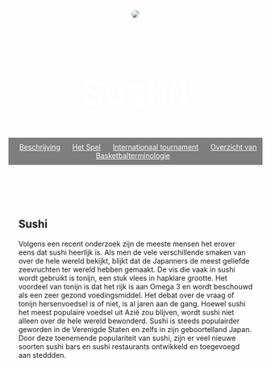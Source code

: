 <head>
  <link href="/normalize.css" rel="stylesheet">
  <style>
    header {
      text-align: center;
      background: url('https://www.nippon.com/es/ncommon/contents/japan-data/170454/170454.jpg');
      background-size: cover;
      color: white;
    }
    a {
      color: white;
    }
    h1 {
      font-size: 70px;
    }
    img {
      margin: 40px 0px 0px 0px;
      border: 7px solid white;
      border-radius: 20px;
    }
    ul {
      padding: 10px;
      background: rgba(0,0,0,0.5);
    }
    li {
      display: inline;
      padding: 0px 10px 0px 10px;
    }
    article {
      max-width: 500px;
      padding: 20px;
      margin: 0 auto;
    }
    @media (max-width: 500px) {
      h1 {
        font-size: 36px;
        padding: 5px;
      }
      li {
        padding: 5px;
        display: block;
      }
    }
  </style>
</head>
<body>
  <header>
    <img src="/assets/jeff.png">
    <h1>Sushi!</h1>
    <ul>
      <li><a href="beschrijvingbasketball.html
">Beschrijving</a></li>
      <li><a href="hetspel.html
">Het Spel</a></li>
      <li><a href="
internationaalbasketbal.html
">Internationaal tournament</a></li>
			<li><a href="overzicht.html
">Overzicht van Basketbalterminologie</a></li>
    </ul>
  </header>
  <article>
    <h2>Sushi</h2>
    <p>Volgens een recent onderzoek zijn de meeste mensen het erover eens dat sushi heerlijk is. Als men de vele verschillende smaken van over de hele wereld bekijkt, blijkt dat de Japanners de meest geliefde zeevruchten ter wereld hebben gemaakt. De vis die vaak in sushi wordt gebruikt is tonijn, een stuk vlees in hapklare grootte. Het voordeel van tonijn is dat het rijk is aan Omega 3 en wordt beschouwd als een zeer gezond voedingsmiddel. Het debat over de vraag of tonijn hersenvoedsel is of niet, is al jaren aan de gang. Hoewel sushi het meest populaire voedsel uit Azië zou blijven, wordt sushi niet alleen over de hele wereld bewonderd. Sushi is steeds populairder geworden in de Verenigde Staten en zelfs in zijn geboortelland Japan. Door deze toenemende populariteit van sushi, zijn er veel nieuwe soorten sushi bars en sushi restaurants ontwikkeld en toegevoegd aan steddden.</p>
  </article>
  <script>
    $("button").on("click", function() {
      alert("Clicked!");
    });
  </script>
</body>
